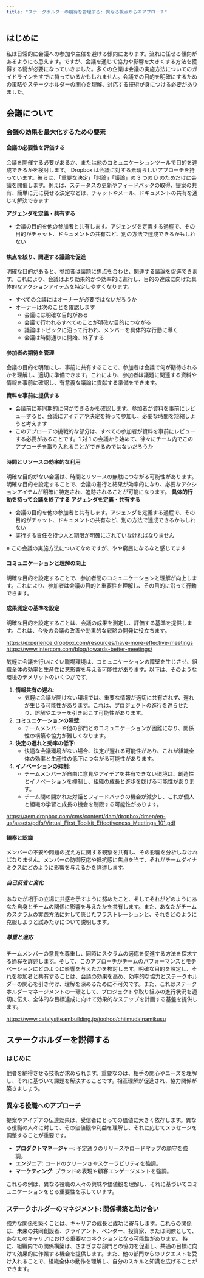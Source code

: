```yaml
---
title: "ステークホルダーの期待を管理する: 異なる視点からのアプローチ"
---
```

## はじめに
私は日常的に会議への参加や主催を避ける傾向にあります。流れに任せる傾向があるようにも思えます。ですが、会議を通じて協力や影響を大きくする方法を獲得する術が必要になっていきました。多くの企業は会議の実施方法についてのガイドラインをすでに持っているかもしれません。会議での目的を明確にするための策略やステークホルダーの関心を理解、対応する技術が身につける必要がありました。

## 会議について
### 会議の効果を最大化するための要素
#### 会議の必要性を評価する
会議を開催する必要があるか、または他のコミュニケーションツールで目的を達成できるかを検討します。
Dropbox は会議に対する素晴らしいアプローチを持っています。彼らは、「重要な決定」「討論」「議論」の 3 つの D のためだけに会議を開催します。例えば、ステータスの更新やフィードバックの取得、提案の共有、簡単に元に戻せる決定などは、チャットやメール、ドキュメントの共有を通じて解決できます

**アジェンダを定義・共有する**
 - 会議の目的を他の参加者と共有します。アジェンダを定義する過程で、その目的がチャット、ドキュメントの共有など、別の方法で達成できるかもしれない

#### 焦点を絞り、関連する議論を促進
明確な目的があると、参加者は議題に焦点を合わせ、関連する議論を促進できます。これにより、会議はより効果的かつ効率的に進行し、目的の達成に向けた具体的なアクションアイテムを特定しやすくなります。

- すべての会議にはオーナーが必要ではないだろうか
- オーナーは次のことを確認します
  - 会議には明確な目的がある
  - 会議で行われるすべてのことが明確な目的につながる
  - 議論はトピックに沿って行われ、メンバーを具体的な行動に導く
  - 会議は時間通りに開始、終了する

#### 参加者の期待を管理
会議の目的を明確にし、事前に共有することで、参加者は会議で何が期待されるかを理解し、適切に準備できます。これにより、参加者は議題に関連する資料や情報を事前に確認し、有意義な議論に貢献する準備をできます。

**資料を事前に提供する**
- 会議前に非同期的に何ができるかを確認します。参加者が資料を事前にレビューすると、会議にアイデアや決定を持って参加し、必要な時間を短縮しようと考えます
- このアプローチの挑戦的な部分は、すべての参加者が資料を事前にレビューする必要があることです。1 対 1 の会議から始めて、徐々にチーム内でこのアプローチを取り入れることができるのではないだろうか

#### 時間とリソースの効率的な利用
明確な目的がない会議は、時間とリソースの無駄につながる可能性があります。明確な目的を設定することで、会議の進行と結果が効率的になり、必要なアクションアイテムが明確に特定され、追跡されることが可能になります。
**具体的行動を持って会議を終了する**
**アジェンダを定義・共有する**
- 会議の目的を他の参加者と共有します。アジェンダを定義する過程で、その目的がチャット、ドキュメントの共有など、別の方法で達成できるかもしれない
- 実行する責任を持つ人と期限が明確にされていなければなりません

※ この会議の実施方法についてなのですが、やや窮屈になるなと感じてます

#### コミュニケーションと理解の向上
明確な目的を設定することで、参加者間のコミュニケーションと理解が向上します。これにより、参加者は会議の目的と重要性を理解し、その目的に沿って行動できます。

#### 成果測定の基準を設定
明確な目的を設定することは、会議の成果を測定し、評価する基準を提供します。これは、今後の会議の改善や効果的な戦略の開発に役立ちます。

https://experience.dropbox.com/resources/have-more-effective-meetings
https://www.intercom.com/blog/towards-better-meetings/

気軽に会議を行いにくい職場環境は、コミュニケーションの障壁を生じさせ、組織全体の効率と生産性に悪影響を与える可能性があります。以下は、そのような環境のデメリットのいくつかです。
1. **情報共有の遅れ**:
   - 気軽に会議が開けない環境では、重要な情報が適切に共有されず、遅れが生じる可能性があります。これは、プロジェクトの進行を遅らせたり、誤解やエラーを引き起こす可能性があります。
2. **コミュニケーションの障壁**:
   - チームメンバーや他の部門とのコミュニケーションが困難になり、関係性の構築や協力が難しくなります。
3. **決定の遅れと効率の低下**:
   - 快適な会議環境がない場合、決定が遅れる可能性があり、これが組織全体の効率と生産性の低下につながる可能性があります。
4. **イノベーションの抑制**:
   - チームメンバーが自由に意見やアイデアを共有できない環境は、創造性とイノベーションを抑制し、組織の成長と進歩を妨げる可能性があります。
   - チーム間の開かれた対話とフィードバックの機会が減少し、これが個人と組織の学習と成長の機会を制限する可能性があります。

https://aem.dropbox.com/cms/content/dam/dropbox/dmep/en-us/assets/pdfs/Virtual_First_Toolkit_Effectiveness_Meetings_101.pdf

#### 観察と認識
メンバーの不安や問題の捉え方に関する観察を共有し、その影響を分析しなければなりません。メンバーの防御反応や抵抗感に焦点を当て、それがチームダイナミクスにどのように影響を与えるかを詳述します。

##### 自己反省と変化
あなたが相手の立場に共感を示すように努めたこと、そしてそれがどのようにあなた自身とチームの関係に影響を与えたかを共有します。また、あなたがチームのスクラムの実践方法に対して感じたフラストレーションと、それをどのように克服しようと試みたかについて説明します。

##### 尊重と適応
チームメンバーの意見を尊重し、同時にスクラムの適応を促進する方法を探求する過程を詳述します。そして、このアプローチがチームのパフォーマンスとモチベーションにどのように影響を与えたかを検討します。明確な目的を設定し、それを参加者と共有することは、会議の効果を高め、効率的な協力とステークホルダーの関心を引き付け、理解を深めるために不可欠です。また、これはステークホルダーマネージメントの一環として、プロジェクトや取り組みの進行状況を適切に伝え、全体的な目標達成に向けて効果的なステップを計画する基盤を提供します。

https://www.catalystteambuilding.jp/joohoo/chiimudainamikusu

## ステークホルダーを説得する
### はじめに
他者を納得させる技術が求められます。重要なのは、相手の関心やニーズを理解し、それに基づいて課題を解決することです。相互理解が促進され、協力関係が築きましょう。

### 異なる役職へのアプローチ
提案やアイデアの伝達効果は、受信者にとっての価値に大きく依存します。異なる役職の人々に対して、その価値観や利益を理解し、それに応じてメッセージを調整することが重要です。
- **プロダクトマネージャー**: 予定通りのリリースやロードマップの順守を強調。
- **エンジニア**: コードのクリーンさやスケーラビリティを強調。
- **マーケティング**: ブランドの表現や顧客エンゲージメントを強調。

これらの例は、異なる役職の人々の興味や価値観を理解し、それに基づいてコミュニケーションをとる重要性を示しています。

### ステークホルダーのマネジメント: 関係構築と助け合い
強力な関係を築くことは、キャリアの成長と成功に寄与します。これらの関係は、未来の共同創設者、クライアント、ベンダー、投資家、または同僚として、あなたのキャリアにおける重要なコネクションとなる可能性があります。
特に、組織内での関係構築は、さまざまな部門との協力を促進し、共通の目標に向けて効果的に作業する機会を提供します。また、他の部門からのリクエストを受け入れることで、組織全体の動作を理解し、自分のスキルと知識を広げることができます。